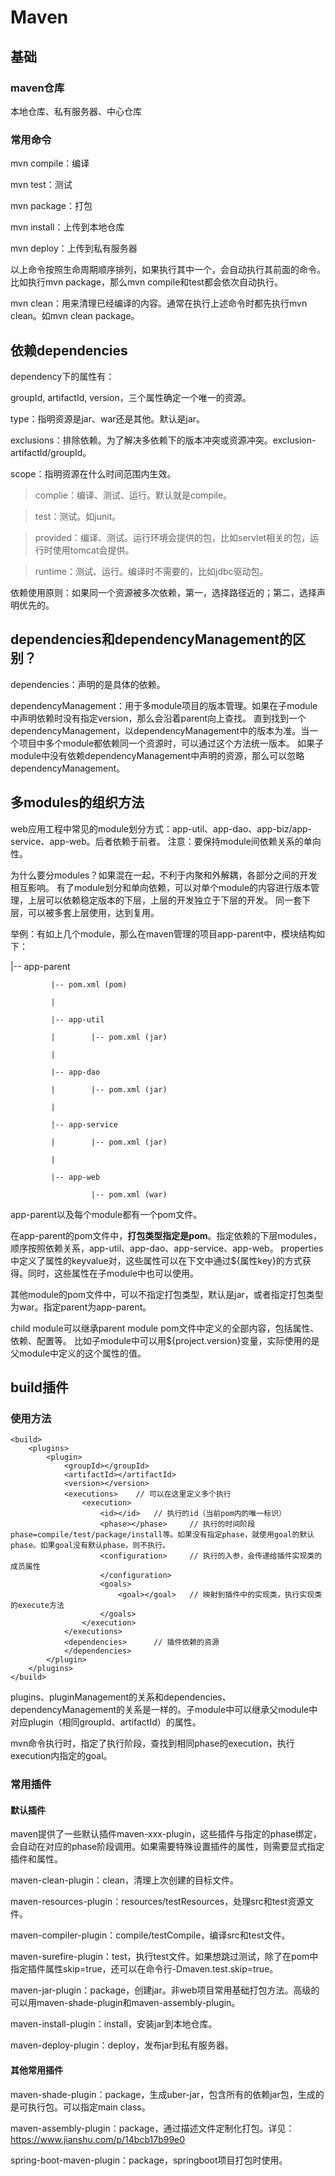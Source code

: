 # Maven

## 基础

### maven仓库

本地仓库、私有服务器、中心仓库

### 常用命令

mvn compile：编译

mvn test：测试

mvn package：打包

mvn install：上传到本地仓库

mvn deploy：上传到私有服务器

以上命令按照生命周期顺序排列，如果执行其中一个，会自动执行其前面的命令。比如执行mvn package，那么mvn compile和test都会依次自动执行。

mvn clean：用来清理已经编译的内容。通常在执行上述命令时都先执行mvn clean。如mvn clean package。

## 依赖dependencies

dependency下的属性有：

groupId, artifactId, version，三个属性确定一个唯一的资源。

type：指明资源是jar、war还是其他。默认是jar。

exclusions：排除依赖。为了解决多依赖下的版本冲突或资源冲突。exclusion-artifactId/groupId。

scope：指明资源在什么时间范围内生效。

> complie：编译、测试、运行。默认就是compile。
 
> test：测试。如junit。

> provided：编译、测试。运行环境会提供的包，比如servlet相关的包，运行时使用tomcat会提供。

> runtime：测试、运行。编译时不需要的，比如jdbc驱动包。

依赖使用原则：如果同一个资源被多次依赖，第一，选择路径近的；第二，选择声明优先的。

## dependencies和dependencyManagement的区别？

dependencies：声明的是具体的依赖。

dependencyManagement：用于多module项目的版本管理。如果在子module中声明依赖时没有指定version，那么会沿着parent向上查找。
直到找到一个dependencyManagement，以dependencyManagement中的版本为准。当一个项目中多个module都依赖同一个资源时，可以通过这个方法统一版本。
如果子module中没有依赖dependencyManagement中声明的资源，那么可以忽略dependencyManagement。

## 多modules的组织方法

web应用工程中常见的module划分方式：app-util、app-dao、app-biz/app-service、app-web。后者依赖于前者。
注意：要保持module间依赖关系的单向性。

为什么要分modules？如果混在一起，不利于内聚和外解耦，各部分之间的开发相互影响。
有了module划分和单向依赖，可以对单个module的内容进行版本管理，上层可以依赖稳定版本的下层，上层的开发独立于下层的开发。
同一套下层，可以被多套上层使用，达到复用。

举例：有如上几个module，那么在maven管理的项目app-parent中，模块结构如下：

|-- app-parent

             |-- pom.xml (pom)

             |

             |-- app-util

             |        |-- pom.xml (jar)

             |

             |-- app-dao

             |        |-- pom.xml (jar)

             |

             |-- app-service

             |        |-- pom.xml (jar)

             |

             |-- app-web

                      |-- pom.xml (war)
                      
app-parent以及每个module都有一个pom文件。

在app-parent的pom文件中，**打包类型指定是pom**。指定依赖的下层modules，顺序按照依赖关系，app-util、app-dao、app-service、app-web。
properties中定义了属性的keyvalue对，这些属性可以在下文中通过${属性key}的方式获得。同时，这些属性在子module中也可以使用。

其他module的pom文件中，可以不指定打包类型，默认是jar，或者指定打包类型为war。指定parent为app-parent。

child module可以继承parent module pom文件中定义的全部内容，包括属性、依赖、配置等。
比如子module中可以用${project.version}变量，实际使用的是父module中定义的这个属性的值。

## build插件

### 使用方法
```
<build>
    <plugins>
        <plugin>
            <groupId></groupId>
            <artifactId></artifactId>
            <version></version>
            <executions>    // 可以在这里定义多个执行
                <execution>
                    <id></id>   // 执行的id（当前pom内的唯一标识）
                    <phase></phase>     // 执行的时间阶段phase=compile/test/package/install等。如果没有指定phase，就使用goal的默认phase。如果goal没有默认phase，则不执行。
                    <configuration>     // 执行的入参，会传递给插件实现类的成员属性
                    </configuration> 
                    <goals>
                        <goal></goal>   // 映射到插件中的实现类，执行实现类的execute方法
                    </goals>
                </execution>
            </executions>
            <dependencies>      // 插件依赖的资源
            </dependencies>
        </plugin>
    </plugins>
</build>
```

plugins、pluginManagement的关系和dependencies、dependencyManagement的关系是一样的。子module中可以继承父module中对应plugin（相同groupId、artifactId）的属性。

mvn命令执行时，指定了执行阶段，查找到相同phase的execution，执行execution内指定的goal。

### 常用插件

#### 默认插件

maven提供了一些默认插件maven-xxx-plugin，这些插件与指定的phase绑定，会自动在对应的phase阶段调用。如果需要特殊设置插件的属性，则需要显式指定插件和属性。

maven-clean-plugin：clean，清理上次创建的目标文件。

maven-resources-plugin：resources/testResources，处理src和test资源文件。

maven-compiler-plugin：compile/testCompile，编译src和test文件。

maven-surefire-plugin：test，执行test文件。如果想跳过测试，除了在pom中指定插件属性skip=true，还可以在命令行-Dmaven.test.skip=true。

maven-jar-plugin：package，创建jar。非web项目常用基础打包方法。高级的可以用maven-shade-plugin和maven-assembly-plugin。

maven-install-plugin：install，安装jar到本地仓库。

maven-deploy-plugin：deploy，发布jar到私有服务器。

#### 其他常用插件

maven-shade-plugin：package，生成uber-jar，包含所有的依赖jar包，生成的是可执行包。可以指定main class。

maven-assembly-plugin：package，通过描述文件定制化打包。详见：https://www.jianshu.com/p/14bcb17b99e0

spring-boot-maven-plugin：package，springboot项目打包时使用。


